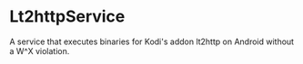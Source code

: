 # Lt2httpService
A service that executes binaries for Kodi's addon lt2http on Android without a W^X violation.
